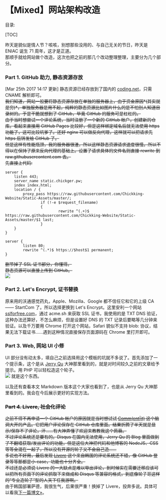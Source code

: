 【Mixed】网站架构改造 
===
目录:

[TOC]

昨天是貌似是情人节？咳咳，别想那些没用的、与自己无关的节日，昨天是 ENIAC 诞生 71 周年，这才是正道。  
那顺手就给网站做个改造，这次也把之前的那几个改动整理整理，主要分为几个部分。

### Part 1. GitHub 助力, 静态资源存放
[Mar 25th 2017 14:17 更新] 静态资源已经存放到了国内的 [coding.net](https://coding.net/)，只需 CNAME 解析即可。   
~~我们知道，网站一般要将静态资源存放在单独的服务器上，由于资金原因*(其实就是穷)*，单独服务器是用不起，纯粹的静态资源比如图片什么的是不怕别人知道目录树的。于是干脆就想到了 GitHub，毕竟 GitHub 的服务可是杠杠的。  
由于当时想尝试一个评论系统，当时注册了一个新的 GitHub 帐户，创建新的仓库。看起来直接用 GitHub Pages 比较好，但是这样绑定域名后就无法使用 https 功能了，这可比较坑爹了。还好 nginx 可以做反向代理，这样就可以把请求先 https 后转发给 GitHub 了。  
但是这样有性能瓶颈，我的服务器很渣，所以这样静态资源请求速度很慢。所以不得以在保持了原来反向代理的基础上。设置了请求具体的文件名则直接 rewrite 到 raw.githubusercontent.com 去。  
先直接上代码:~~
```config
server {
    listen 443;
    server_name static.chickger.pw;
    index index.html;
    location / {
        proxy_pass https://raw.githubusercontent.com/Chickking-Website/Static-Assets/master/;
                if (!-e $request_filename)
                {
                        rewrite ^(.+)$ https://raw.githubusercontent.com/Chickking-Website/Static-Assets/master/$1 last;
                }
    }
}

server {
        listen 80;
        rewrite ^(.*)$ https://$host$1 permanent;
}
```
~~删节掉了 SSL 证书部分，你懂得。  
静态资源可以直接上传到 GitHub。~~  
<img src="https://static.chickger.pw/201701/GitHub-asset.png"></img>
### Part 2. Let's Encrypt, 证书替换
原来用的沃通感觉药丸，Apple、Mozilla、Google 都不信任它和它的上级 CA —— StartCom 了。所以选择更换到 Let's Encrypt。这里安利一个网站 [sslforfree.com](https://sslforfree.com/)，通过 acme.sh 来获取 SSL 证书，我使用的是 TXT DNS 验证，这种办法还算好，不怎么麻烦，但是设置好 DNS 的 TXT 记录后要略等几分钟来验证。以及千万要用 Chrome 打开这个网站，Safari 貌似不支持 blob: 协议，结果无法下载证书……遇到这种情况直接保存页面源码在 Chrome 里打开即可。
### Part 3. Web, 网站 UI 小修
UI 部分没有动太多，填自己之前选择用这个模板的坑就不多说了。首先添加了一个提示条，这个是从 [Jerry Qu](https://imququ.com/) 大神那里看到的，就是对时间较久之前的文章给予提示。用 PHP 可以轻松造这个轮子。  
<img src="https://static.chickger.pw/201701/Time_tips.png"></img>
就是这个东西。

以及还有查看本文 Markdown 版本这个大家也看到了，也是从 Jerry Qu 大神那里看到的。我会在今后展示更好的实现方法。
### ~~Part 4. Livere, 社会化评论~~
~~之前不得不再申请一个 GitHub 帐户的原因就是当时想试试 [Comm(ent|it)](https://commentit.io/) 这个脑洞大开的产品。它把用户评论保存在 GitHub 仓库里面。结果折腾了半天就是显示/保存不了评论，汗……有大神弄懂了欢迎来教教我这个蒟蒻。  
不过评论系统还是要有的。Disqus 在国内无法使用，Jerry Qu 的 Blog 里面做到了不翻墙获取/发出评论的功能，但是这位大神把代码和他博客的 NodeJS、CSS 等等全混在一起了，所以没有开源的轮子又不会自己造……  
多说也不好用，最后发现 [Livere](https://livere.com) 这个来自韩国的评论系统还不错，像 GitHub 登录等等那都是小 case，功能也十分齐全。  
不过还是必须说 Livere 的一大缺点是难以导出评论，到时候实在需要迁移应该可以把所有页面下的评论抓取下来做成和 Disqus 等兼容的格式，到底像轮子哥这样的“专业造轮子”型的人天下任我游啊。~~  
由于韩国部署萨德，我很生气，后果很严重！换掉了 Livere，投奔多说。具体可以看我[下一篇博文»](https://blog.chickger.pw/post-44.html)。